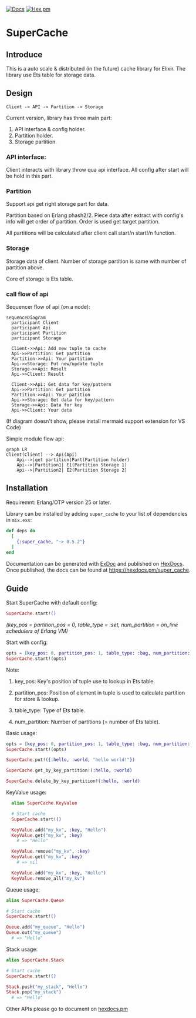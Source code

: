 [![Docs](https://img.shields.io/badge/api-docs-green.svg?style=flat)](https://hexdocs.pm/super_cache)
[![Hex.pm](https://img.shields.io/hexpm/v/super_cache.svg?style=flat&color=blue)](https://hex.pm/packages/super_cache)

# SuperCache

## Introduce

This is a auto scale & distributed (in the future) cache library for Elixir. The library use Ets table for storage data.

## Design


```
Client -> API -> Partition -> Storage
```

Current version, library has three main part:
1. API interface & config holder.
2. Partition holder.
3. Storage partition.
    
### API interface:

Client interacts with library throw qua api interface. All config after start will be hold in this part.

### Partition

Support api get right storage part for data. 

Partition based on Erlang phash2/2. Piece data after extract with config's info will get order of partition. Order is used get target partition.

All partitions will be calculated after client call start/n start!/n function.

### Storage

Storage data of client. Number of storage partition is same with number of partition above.

Core of storage is Ets table.

### call flow of api

Sequencer flow of api (on a node):

```mermaid
sequenceDiagram
  participant Client
  participant Api
  participant Partition
  participant Storage

  Client->>Api: Add new tuple to cache
  Api->>Partition: Get partition
  Partition->>Api: Your partition
  Api->>Storage: Put new/update tuple
  Storage->>Api: Result
  Api->>Client: Result
  
  Client->>Api: Get data for key/pattern
  Api->>Partition: Get partition
  Partition->>Api: Your patition
  Api->>Storage: Get data for key/pattern
  Storage->>Api: Data for key
  Api->>Client: Your data
```

(If diagram doesn't show, please install mermaid support extension for VS Code)

Simple module flow api:

```mermaid
graph LR
Client(Client) --> Api(Api)
    Api-->|get partition|Part(Partition holder)
    Api-->|Partition1| E1(Partition Storage 1)
    Api-->|Partition2| E2(Partition Storage 2)
```

## Installation

Requiremnt: Erlang/OTP version 25 or later.

Library can be installed
by adding `super_cache` to your list of dependencies in `mix.exs`:

```elixir
def deps do
  [
    {:super_cache, "~> 0.5.2"}
  ]
end
```

Documentation can be generated with [ExDoc](https://github.com/elixir-lang/ex_doc)
and published on [HexDocs](https://hexdocs.pm). Once published, the docs can
be found at <https://hexdocs.pm/super_cache>.

## Guide

Start SuperCache with default config:

```elixir
SuperCache.start!()
```
*(key_pos = partition_pos = 0, table_type = :set, num_partition = on_line schedulers of Erlang VM)*

Start with config:

```elixir
opts = [key_pos: 0, partition_pos: 1, table_type: :bag, num_partition: 3]
SuperCache.start!(opts)
```

Note:

1. key_pos: Key's position of tuple use to lookup in Ets table.

2. partition_pos: Position of element in tuple is used to calculate partition for store & lookup.

3. table_type: Type of Ets table.

4. num_partition: Number of partitions (= number of Ets table).

Basic usage:

```elixir
opts = [key_pos: 0, partition_pos: 1, table_type: :bag, num_partition: 3]
SuperCache.start!(opts)

SuperCache.put!({:hello, :world, "hello world!"})

SuperCache.get_by_key_partition!(:hello, :world)

SuperCache.delete_by_key_partition!(:hello, :world)
```

KeyValue usage:

```elixir
  alias SuperCache.KeyValue

  # Start cache
  SuperCache.start!()

  KeyValue.add("my_kv", :key, "Hello")
  KeyValue.get("my_kv", :key)
    # => "Hello"

  KeyValue.remove("my_kv", :key)
  KeyValue.get("my_kv", :key)
    # => nil

  KeyValue.add("my_kv", :key, "Hello")
  KeyValue.remove_all("my_kv")
```

Queue usage:

```elixir
alias SuperCache.Queue

# Start cache
SuperCache.start!()

Queue.add("my_queue", "Hello")
Queue.out("my_queue")
  # => "Hello"
```

Stack usage:

```elixir
alias SuperCache.Stack

# Start cache
SuperCache.start!()

Stack.push("my_stack", "Hello")
Stack.pop("my_stack")
  # => "Hello"
```

Other APIs please go to document on [hexdocs.pm](https://hexdocs.pm/super_cache/readme.html)
